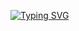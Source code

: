 [![Typing SVG](https://readme-typing-svg.demolab.com?font=Fira+Code&pause=1000&color=00F712&random=false&width=435&lines=I+love+Hacking+(1337)+)](https://git.io/typing-svg)
